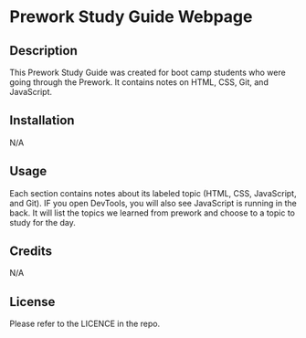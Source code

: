 # Prework Study Guide Webpage

## Description

This Prework Study Guide was created for boot camp students who were going through the Prework. It contains notes on HTML, CSS, Git, and JavaScript.

## Installation

N/A

## Usage

Each section contains notes about its labeled topic (HTML, CSS, JavaScript, and Git). IF you open DevTools, you will also see JavaScript is running in the back. It will list the topics we learned from prework and choose to a topic to study for the day.

## Credits

N/A

## License

Please refer to the LICENCE in the repo.
